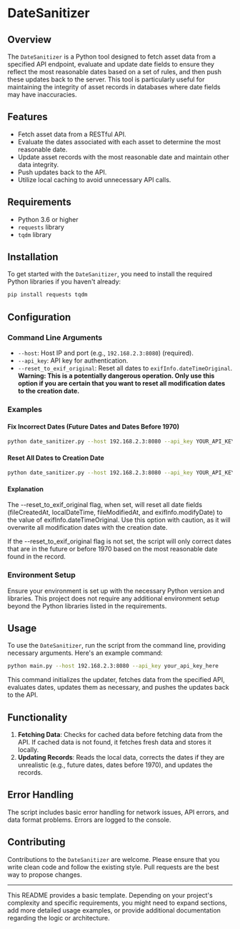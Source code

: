 # DateSanitizer 

## Overview
The `DateSanitizer` is a Python tool designed to fetch asset data from a specified API endpoint, evaluate and update date fields to ensure they reflect the most reasonable dates based on a set of rules, and then push these updates back to the server. This tool is particularly useful for maintaining the integrity of asset records in databases where date fields may have inaccuracies.

## Features
- Fetch asset data from a RESTful API.
- Evaluate the dates associated with each asset to determine the most reasonable date.
- Update asset records with the most reasonable date and maintain other data integrity.
- Push updates back to the API.
- Utilize local caching to avoid unnecessary API calls.

## Requirements
- Python 3.6 or higher
- `requests` library
- `tqdm` library

## Installation

To get started with the `DateSanitizer`, you need to install the required Python libraries if you haven't already:

```bash
pip install requests tqdm
```

## Configuration

### Command Line Arguments

- `--host`: Host IP and port (e.g., `192.168.2.3:8080`) (required).
- `--api_key`: API key for authentication.
- `--reset_to_exif_original`: Reset all dates to `exifInfo.dateTimeOriginal`. **Warning: This is a potentially dangerous operation. Only use this option if you are certain that you want to reset all modification dates to the creation date.**

### Examples

#### Fix Incorrect Dates (Future Dates and Dates Before 1970)

```bash
python date_sanitizer.py --host 192.168.2.3:8080 --api_key YOUR_API_KEY
```
#### Reset All Dates to Creation Date

```bash
python date_sanitizer.py --host 192.168.2.3:8080 --api_key YOUR_API_KEY --reset_to_exif_original
```
#### Explanation
The --reset_to_exif_original flag, when set, will reset all date fields (fileCreatedAt, localDateTime, fileModifiedAt, and exifInfo.modifyDate) to the value of exifInfo.dateTimeOriginal. Use this option with caution, as it will overwrite all modification dates with the creation date.

If the --reset_to_exif_original flag is not set, the script will only correct dates that are in the future or before 1970 based on the most reasonable date found in the record.

### Environment Setup
Ensure your environment is set up with the necessary Python version and libraries. This project does not require any additional environment setup beyond the Python libraries listed in the requirements.

## Usage

To use the `DateSanitizer`, run the script from the command line, providing necessary arguments. Here's an example command:

```bash
python main.py --host 192.168.2.3:8080 --api_key your_api_key_here 
```

This command initializes the updater, fetches data from the specified API, evaluates dates, updates them as necessary, and pushes the updates back to the API.

## Functionality

1. **Fetching Data**: Checks for cached data before fetching data from the API. If cached data is not found, it fetches fresh data and stores it locally.
2. **Updating Records**: Reads the local data, corrects the dates if they are unrealistic (e.g., future dates, dates before 1970), and updates the records.

## Error Handling
The script includes basic error handling for network issues, API errors, and data format problems. Errors are logged to the console.

## Contributing
Contributions to the `DateSanitizer` are welcome. Please ensure that you write clean code and follow the existing style. Pull requests are the best way to propose changes.

---

This README provides a basic template. Depending on your project's complexity and specific requirements, you might need to expand sections, add more detailed usage examples, or provide additional documentation regarding the logic or architecture.